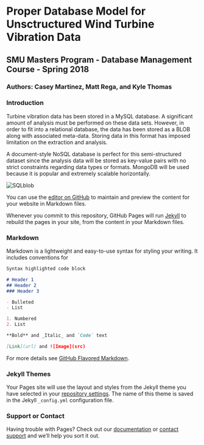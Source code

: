 # Proper Database Model for Unsctructured Wind Turbine Vibration Data
## SMU Masters Program - Database Management Course - Spring 2018
### Authors: Casey Martinez, Matt Rega, and Kyle Thomas

### Introduction

Turbine vibration data has been stored in a MySQL database. A significant amount of analysis must be performed on these data sets. However, in order to fit into a relational database, the data has been stored as a BLOB along with associated meta-data. Storing data in this format has imposed limitation on the extraction and analysis. 

A document-style NoSQL database is perfect for this semi-structured dataset since the analysis data will be stored as key-value pairs with no strict constraints regarding data types or formats. MongoDB will be used because it is popular and extremely scalable horizontally.  




![SQLblob](https://github.com/DataDriving/SMU_MongoDB_Project/blob/master/images/blob.PNG)


You can use the [editor on GitHub](https://github.com/DataDriving/SMU_MongoDB_Project/edit/master/README.md) to maintain and preview the content for your website in Markdown files.

Whenever you commit to this repository, GitHub Pages will run [Jekyll](https://jekyllrb.com/) to rebuild the pages in your site, from the content in your Markdown files.

### Markdown

Markdown is a lightweight and easy-to-use syntax for styling your writing. It includes conventions for

```markdown
Syntax highlighted code block

# Header 1
## Header 2
### Header 3

- Bulleted
- List

1. Numbered
2. List

**Bold** and _Italic_ and `Code` text

[Link](url) and ![Image](src)
```

For more details see [GitHub Flavored Markdown](https://guides.github.com/features/mastering-markdown/).

### Jekyll Themes

Your Pages site will use the layout and styles from the Jekyll theme you have selected in your [repository settings](https://github.com/DataDriving/SMU_MongoDB_Project/settings). The name of this theme is saved in the Jekyll `_config.yml` configuration file.

### Support or Contact

Having trouble with Pages? Check out our [documentation](https://help.github.com/categories/github-pages-basics/) or [contact support](https://github.com/contact) and we’ll help you sort it out.
